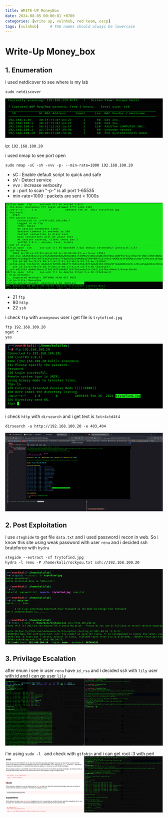 ```yaml
---
title: WRITE-UP MoneyBox
date: 2024-08-05 00:00:01 +0700
categories: [write up, vulnhub, red team, oscp]
tags: [vulnhub]     # TAG names should always be lowercase
---
```


# Write-Up Money_box

## 1. Enumeration
i used netdicover to see where is my lab

```terminal
sudo netdiscover
```
![alt text](/assets/img/moneybox/mbox_netdiscover.png)

ip: ```192.168.100.20```

i used nmap to see port open 

```terminal
sudo nmap -sC -sV -vvv -p- --min-rate=1000 192.168.100.20
```

*   sC : Enable default script to quick and safe
*   sV : Detect service
*   vvv : increase verbosity
*   p : port to scan "-p-" is all port 1-65535
*   min-rate=1000 : packets are sent < 1000s

![alt text](/assets/img/moneybox/mbox_nmap.png)
* 21 ```ftp```
* 80 ```http```
* 22 ```ssh```

i check ```ftp``` with ```anonymous``` user i get file is ```trytofind.jpg```

```terminal
ftp 192.168.100.20
mget * 
yes
```
![alt text](/assets/img/moneybox/mbox_ftp.png)

i check ```http``` with ```dirsearch``` and i get text is ```3xtr4ctd4t4```
```
dirsearch -u http://192.168.100.20 -e 403,404
```
![alt text](/assets/img/moneybox/mbox_dirsearch.png)
## 2. Post Exploitation
i use ```steghide``` to get file ```data.txt``` and i used password i recon in web. So i know this site using weak password with user ```renu``` and i decided ssh bruteforce with ```hydra```

```terminal
stegide --extract -sf trytofind.jpg
hydra -l renu -P /home/kali/rockyou.txt ssh://192.168.100.20
```
![alt text](/assets/img/moneybox/mbox_message.png)

## 3. Privilage Escalation
after enum i see in user ```renu``` have ```id_rsa``` and i decided ssh with ```lily``` user with id and i can go user ```lily```
![alt text](/assets/img/moneybox/mbox_gotolily.png)

i'm using ```sudo -l ``` and check with ```gtfobin```  and i can get root :3 with perl 
![alt text](/assets/img/moneybox/mbox_root.png)